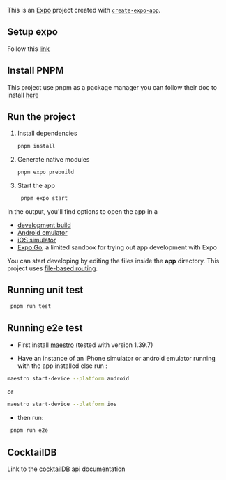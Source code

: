 This is an [Expo](https://expo.dev) project created with [`create-expo-app`](https://www.npmjs.com/package/create-expo-app).

## Setup expo

Follow this [link](https://docs.expo.dev/get-started/set-up-your-environment/)

## Install PNPM

This project use pnpm as a package manager you can follow their doc to install [here](https://pnpm.io/installation)

## Run the project

1. Install dependencies

   ```bash
   pnpm install
   ```

2. Generate native modules

   ```bash
   pnpm expo prebuild
   ```

3. Start the app

   ```bash
    pnpm expo start
   ```

In the output, you'll find options to open the app in a

- [development build](https://docs.expo.dev/develop/development-builds/introduction/)
- [Android emulator](https://docs.expo.dev/workflow/android-studio-emulator/)
- [iOS simulator](https://docs.expo.dev/workflow/ios-simulator/)
- [Expo Go](https://expo.dev/go), a limited sandbox for trying out app development with Expo

You can start developing by editing the files inside the **app** directory. This project uses [file-based routing](https://docs.expo.dev/router/introduction).

## Running unit test

```bash
 pnpm run test
```

## Running e2e test

- First install [maestro](https://maestro.mobile.dev/getting-started/build-and-install-your-app) (tested with version 1.39.7)

- Have an instance of an iPhone simulator or android emulator running with the app installed else run :

```bash
maestro start-device --platform android
```

or

```bash
maestro start-device --platform ios
```

- then run:

```bash
 pnpm run e2e
```

## CocktailDB

Link to the [cocktailDB](https://www.thecocktaildb.com/api.php) api documentation
